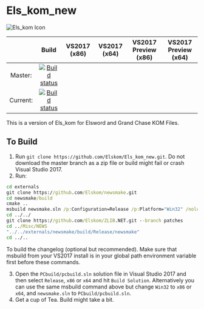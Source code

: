 # Els_kom_new

![Els_kom Icon](https://github.com/Elskom/Els_kom_new/blob/icon/els_kom.png)

|       | Build | VS2017 (x86) | VS2017 (x64) | VS2017 Preview (x86) | VS2017 Preview (x64) |
|:---------------:  |:---------------:  |:---------------:  |:---------------:  |:---------------:  |:---------------:  |
| Master: | [![Build status](https://ci.appveyor.com/api/projects/status/5ikdee6h3qy6lyum/branch/master?svg=true&passingText=Master%20-%20OK&pendingText=Master%20-%20Pending&failingText=Master%20-%20Failing)](https://ci.appveyor.com/project/AraHaan/els-kom-new) |
| Current: | [![Build status](https://ci.appveyor.com/api/projects/status/5ikdee6h3qy6lyum?svg=true&passingText=Current%20-%20OK&pendingText=Current%20-%20Pending&failingText=Current%20-%20Failing)](https://ci.appveyor.com/project/AraHaan/els-kom-new) |

This is a version of Els_kom for Elsword and Grand Chase KOM Files.

## To Build

1. Run ``git clone https://github.com/Elskom/Els_kom_new.git``. Do not download the master branch as a zip file or build might fail or crash Visual Studio 2017.
2. Run:
```cmd
cd externals
git clone https://github.com/Elskom/newsmake.git
cd newsmake/build
cmake ..
msbuild newsmake.sln /p:Configuration=Release /p:Platform="Win32" /nologo /verbosity:m /m
cd ../../
git clone https://github.com/Elskom/ZLIB.NET.git --branch patches
cd ../Misc/NEWS
"../../externals/newsmake/build/Release/newsmake"
cd ../..
```

To build the changelog (optional but recommended). Make sure that msbuild from your VS2017 install is in your global path environment variable first before these commands.

3. Open the ``PCbuild/pcbuild.sln`` solution file in Visual Studio 2017 and then select ``Release``, ``x86`` or ``x64`` and hit ``Build Solution``. Alternatively you can use the same msbuild command above but change ``Win32`` to ``x86`` or ``x64``, and ``newsmake.sln`` to ``PCbuild/pcbuild.sln``.
4. Get a cup of Tea. Build might take a bit.
